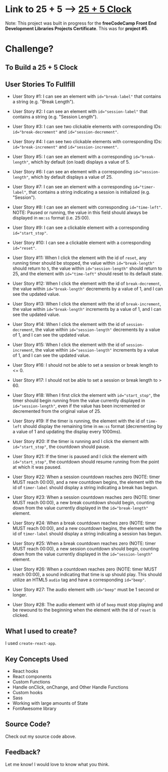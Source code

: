 # Link to 25 + 5 --> [25 + 5 Clock](http://russelltheprogrammer.github.io/25-5-clock/)

Note: This project was built in progress for the <strong>freeCodeCamp Front End Development Libraries Projects Certificate</strong>. This was for <strong>project #5</strong>.

# Challenge?
## To Build a 25 + 5 Clock

## User Stories To Fullfill

- User Story #1: I can see an element with ```id="break-label"``` that contains a string (e.g. "Break Length").

- User Story #2: I can see an element with ```id="session-label"``` that contains a string (e.g. "Session Length").

- User Story #3: I can see two clickable elements with corresponding IDs: ```id="break-decrement"``` and ```id="session-decrement"```.

- User Story #4: I can see two clickable elements with corresponding IDs: ```id="break-increment"``` and ```id="session-increment"```.

- User Story #5: I can see an element with a corresponding ```id="break-length"```, which by default (on load) displays a value of 5.

- User Story #6: I can see an element with a corresponding ```id="session-length"```, which by default displays a value of 25.

- User Story #7: I can see an element with a corresponding ```id="timer-label"```, that contains a string indicating a session is initialized (e.g. "Session").

- User Story #8: I can see an element with corresponding ```id="time-left"```. NOTE: Paused or running, the value in this field should always be displayed in ```mm:ss``` format (i.e. 25:00).

- User Story #9: I can see a clickable element with a corresponding ```id="start_stop"```.

- User Story #10: I can see a clickable element with a corresponding ```id="reset"```.

- User Story #11: When I click the element with the id of ```reset```, any running timer should be stopped, the value within ```id="break-length"``` should return to ```5```, the value within ```id="session-length"``` should return to 25, and the element with ```id="time-left"``` should reset to its default state.

- User Story #12: When I click the element with the id of ```break-decrement```, the value within ```id="break-length"``` decrements by a value of 1, and I can see the updated value.

- User Story #13: When I click the element with the id of ```break-increment```, the value within ```id="break-length"``` increments by a value of 1, and I can see the updated value.

- User Story #14: When I click the element with the id of ```session-decrement```, the value within ```id="session-length"``` decrements by a value of 1, and I can see the updated value.

- User Story #15: When I click the element with the id of ```session-increment```, the value within ```id="session-length"``` increments by a value of 1, and I can see the updated value.

- User Story #16: I should not be able to set a session or break length to <= 0.

- User Story #17: I should not be able to set a session or break length to > 60.

- User Story #18: When I first click the element with ```id="start_stop"```, the timer should begin running from the value currently displayed in ```id="session-length"```, even if the value has been incremented or decremented from the original value of 25.

- User Story #19: If the timer is running, the element with the id of ```time-left``` should display the remaining time in ```mm:ss``` format (decrementing by a value of 1 and updating the display every 1000ms).

- User Story #20: If the timer is running and I click the element with ```id="start_stop"```, the countdown should pause.

- User Story #21: If the timer is paused and I click the element with ```id="start_stop"```, the countdown should resume running from the point at which it was paused.

- User Story #22: When a session countdown reaches zero (NOTE: timer MUST reach 00:00), and a new countdown begins, the element with the id of ```timer-label``` should display a string indicating a break has begun.

- User Story #23: When a session countdown reaches zero (NOTE: timer MUST reach 00:00), a new break countdown should begin, counting down from the value currently displayed in the ```id="break-length"``` element.

- User Story #24: When a break countdown reaches zero (NOTE: timer MUST reach 00:00), and a new countdown begins, the element with the id of ```timer-label``` should display a string indicating a session has begun.

- User Story #25: When a break countdown reaches zero (NOTE: timer MUST reach 00:00), a new session countdown should begin, counting down from the value currently displayed in the ```id="session-length"``` element.

- User Story #26: When a countdown reaches zero (NOTE: timer MUST reach 00:00), a sound indicating that time is up should play. This should utilize an HTML5 ```audio``` tag and have a corresponding ```id="beep"```.

- User Story #27: The audio element with ```id="beep"``` must be 1 second or longer.

- User Story #28: The audio element with id of ```beep``` must stop playing and be rewound to the beginning when the element with the id of ```reset``` is clicked.

## What I used to create?

I used ```create-react-app```.

## Key Concepts Used

+ React hooks
+ React components
+ Custom Functions
+ Handle onClick, onChange, and Other Handle Functions
+ Custom hooks
+ Sass
+ Working with large amounts of State
+ FontAwesome library

## Source Code?

Check out my source code above.

## Feedback?

Let me know! I would love to know what you think.